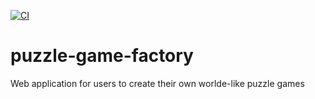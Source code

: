 [![CI](https://github.com/SpoderVapson/puzzle-game-factory/actions/workflows/build.yml/badge.svg?branch=main)](https://github.com/SpoderVapson/puzzle-game-factory/actions/workflows/build.yml)
# puzzle-game-factory
Web application for users to create their own worlde-like puzzle games
